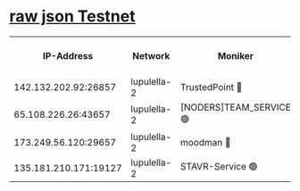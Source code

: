[raw json Testnet](https://rpc-check.jaclalt.stavr.tech/jaclalt/rpc-jaclalt-result.json)
=

<table><tr><th>IP-Address</th><th>Network</th><th>Moniker</th><th>Latest Block Height</th><th>Earliest Block Height</th><th>Catching Up</th><th>Tx Index</th><th>Voting Power</th><th>Scan Time</th></tr><tr><td>142.132.202.92:26857</td><td>lupulella-2</td><td>TrustedPoint 🔴</td><td>6602437</td><td>6282001</td><td>False</td><td>off</td><td>5</td><td>2024-02-10T11:54:42.459029888UTC</td></tr><tr><td>65.108.226.26:43657</td><td>lupulella-2</td><td>[NODERS]TEAM_SERVICE 🟢</td><td>6602437</td><td>6282001</td><td>False</td><td>on</td><td>0</td><td>2024-02-10T11:54:42.826816340UTC</td></tr><tr><td>173.249.56.120:29657</td><td>lupulella-2</td><td>moodman 🔴</td><td>6602437</td><td>6502437</td><td>False</td><td>off</td><td>940134</td><td>2024-02-10T11:54:42.191128119UTC</td></tr><tr><td>135.181.210.171:19127</td><td>lupulella-2</td><td>STAVR-Service 🟢</td><td>6602435</td><td>6599001</td><td>False</td><td>on</td><td>0</td><td>2024-02-10T11:54:33.657327161UTC</td></tr></table>

